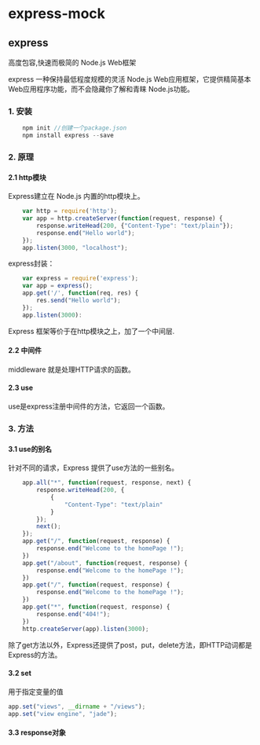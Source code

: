 # express-mock

## express

高度包容,快速而极简的 Node.js Web框架

express 一种保持最低程度规模的灵活 Node.js Web应用框架，它提供精简基本Web应用程序功能，而不会隐藏你了解和青睐 Node.js功能。

### 1. 安装
```js
	npm init //创建一个package.json
	npm install express --save
```

### 2. 原理

#### 2.1 http模块
Express建立在 Node.js 内置的http模块上。

```js
	var http = require('http');
	var app = http.createServer(function(request, response) {
		response.writeHead(200, {"Content-Type": "text/plain"});
		response.end("Hello world");
	});
	app.listen(3000, "localhost");
```
express封装：
```js
	var express = require('express');
	var app = express();
	app.get('/', function(req, res) {
		res.send("Hello world");	
	});
	app.listen(3000):
```

Express 框架等价于在http模块之上，加了一个中间层.

#### 2.2 中间件

middleware 就是处理HTTP请求的函数。

#### 2.3 use

use是express注册中间件的方法，它返回一个函数。

### 3. 方法

#### 3.1 use的别名

针对不同的请求，Express 提供了use方法的一些别名。

```js
	app.all("*", function(request, response, next) {
		response.writeHead(200, {
			{
				"Content-Type": "text/plain"
			}
		});
		next();
	});
	app.get("/", function(request, response) {
		response.end("Welcome to the homePage !");
	})
	app.get("/about", function(request, response) {
		response.end("Welcome to the homePage !");
	})
	app.get("/", function(request, response) {
		response.end("Welcome to the homePage !");
	})
	app.get("*", function(request, response) {
		response.end("404!");
	})
	http.createServer(app).listen(3000);
```

除了get方法以外，Express还提供了post，put，delete方法，即HTTP动词都是Express的方法。

#### 3.2 set

用于指定变量的值
```js
app.set("views", __dirname + "/views");
app.set("view engine", "jade");
```

#### 3.3 response对象




